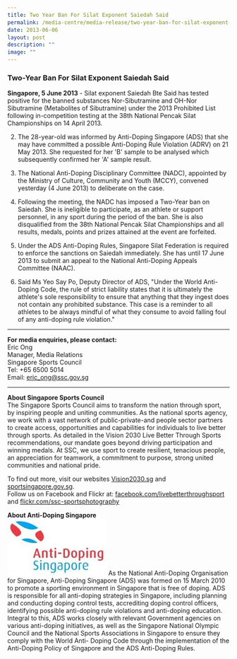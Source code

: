 ```yaml
---
title: Two Year Ban For Silat Exponent Saiedah Said
permalink: /media-centre/media-release/two-year-ban-for-silat-exponent-saiedah-said/
date: 2013-06-06
layout: post
description: ""
image: ""
---
```

### **Two-Year Ban For Silat Exponent Saiedah Said**

**Singapore, 5 June 2013** - Silat exponent Saiedah Bte Said has tested positive for the banned substances Nor-Sibutramine and OH-Nor Sibutramine (Metabolites of Sibutramine) under the 2013 Prohibited List following in-competition testing at the 38th National Pencak Silat Championships on 14 April 2013.

2. The 28-year-old was informed by Anti-Doping Singapore (ADS) that she may have committed a possible Anti-Doping Rule Violation (ADRV) on 21 May 2013. She requested for her 'B' sample to be analysed which subsequently confirmed her 'A' sample result.

3. The National Anti-Doping Disciplinary Committee (NADC), appointed by the Ministry of Culture, Community and Youth (MCCY), convened yesterday (4 June 2013) to deliberate on the case.

4. Following the meeting, the NADC has imposed a Two-Year ban on Saiedah. She is ineligible to participate, as an athlete or support personnel, in any sport during the period of the ban. She is also disqualified from the 38th National Pencak Silat Championships and all results, medals, points and prizes attained at the event are forfeited.

5. Under the ADS Anti-Doping Rules, Singapore Silat Federation is required to enforce the sanctions on Saiedah immediately. She has until 17 June 2013 to submit an appeal to the National Anti-Doping Appeals Committee (NAAC).

6. Said Ms Yeo Say Po, Deputy Director of ADS, "Under the World Anti-Doping Code, the rule of strict liability states that it is ultimately the athlete's sole responsibility to ensure that anything that they ingest does not contain any prohibited substance. This case is a reminder to all athletes to be always mindful of what they consume to avoid falling foul of any anti-doping rule violation."

---

**For media enquiries, please contact:**<br>
Eric Ong
<br>Manager, Media Relations
<br>Singapore Sports Council
<br>Tel: +65 6500 5014
<br>Email: [eric_ong@ssc.gov.sg](mailto:eric_ong@ssc.gov.sg)

---

**About Singapore Sports Council**<br>
The Singapore Sports Council aims to transform the nation through sport, by inspiring people and uniting communities. As the national sports agency, we work with a vast network of public-private-and people sector partners to create access, opportunities and capabilities for individuals to live better through sports. As detailed in the Vision 2030 Live Better Through Sports recommendations, our mandate goes beyond driving participation and winning medals. At SSC, we use sport to create resilient, tenacious people, an appreciation for teamwork, a commitment to purpose, strong united communities and national pride.

To find out more, visit our websites [Vision2030.sg](/about-us/vision-2030/) and [sportsingapore.gov.sg](https://www.sportsingapore.gov.sg). <br>Follow us on Facebook and Flickr at: [facebook.com/livebetterthroughsport](https://www.facebook.com/livebetterthroughsport) and [flickr.com/ssc-sportsphotography](https://wwww.flickr.com/ssc-sportsphotography)

**About Anti-Doping Singapore**<br>
![](/images/Media%20Centre/Media%20Release/2013/June/ADS.jpeg)
As the National Anti-Doping Organisation for Singapore, Anti-Doping Singapore (ADS) was formed on 15 March 2010 to promote a sporting environment in Singapore that is free of doping. ADS is responsible for all anti-doping strategies in Singapore, including planning and conducting doping control tests, accrediting doping control officers, identifying possible anti-doping rule violations and anti-doping education. Integral to this, ADS works closely with relevant Government agencies on various anti-doping initiatives, as well as the Singapore National Olympic Council and the National Sports Associations in Singapore to ensure they comply with the World Anti- Doping Code through the implementation of the Anti-Doping Policy of Singapore and the ADS Anti-Doping Rules.
